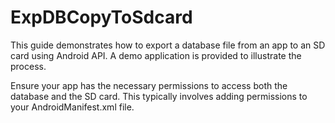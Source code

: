 # ExpDBCopyToSdcard

This guide demonstrates how to export a database file from an app to an SD card using Android API. A demo application is provided to illustrate the process.

Ensure your app has the necessary permissions to access both the database and the SD card. This typically involves adding permissions to your AndroidManifest.xml file.
<uses-permission android:name="android.permission.WRITE_EXTERNAL_STORAGE" />
<uses-permission android:name="android.permission.READ_EXTERNAL_STORAGE"/>
<uses-permission android:name="android.permission.INTERNET" />
<uses-permission android:name="android.permission.MOUNT_UNMOUNT_FILESYSTEMS" />

